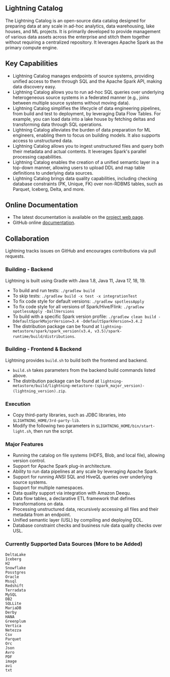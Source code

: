 <!--
Copyright 2023 ZETARIS Pty Ltd

Permission is hereby granted, free of charge, to any person obtaining a copy of this software and
associated documentation files (the "Software"), to deal in the Software without restriction,
including without limitation the rights to use, copy, modify, merge, publish, distribute, sublicense,
and/or sell copies of the Software, and to permit persons to whom the Software is furnished to do so,
subject to the following conditions:

The above copyright notice and this permission notice shall be included in all copies
or substantial portions of the Software.

THE SOFTWARE IS PROVIDED "AS IS", WITHOUT WARRANTY OF ANY KIND, EXPRESS OR IMPLIED,
INCLUDING BUT NOT LIMITED TO THE WARRANTIES OF MERCHANTABILITY, FITNESS FOR A PARTICULAR PURPOSE AND
NONINFRINGEMENT. IN NO EVENT SHALL THE AUTHORS OR COPYRIGHT HOLDERS BE LIABLE FOR ANY CLAIM,
DAMAGES OR OTHER LIABILITY, WHETHER IN AN ACTION OF CONTRACT, TORT OR OTHERWISE, ARISING FROM,
OUT OF OR IN CONNECTION WITH THE SOFTWARE OR THE USE OR OTHER DEALINGS IN THE SOFTWARE.
-->

## Lightning Catalog

The Lightning Catalog is an open-source data catalog designed for preparing data at any scale in ad-hoc analytics, data warehousing, lake houses, and ML projects.
It is primarily developed to provide management of various data assets across the enterprise and stitch them together without requiring a centralized repository.
It leverages Apache Spark as the primary compute engine.

## Key Capabilities

* Lightning Catalog manages endpoints of source systems, providing unified access to them through SQL and the Apache Spark API, making data discovery easy.
* Lightning Catalog allows you to run ad-hoc SQL queries over underlying heterogeneous source systems in a federated manner (e.g., joins between multiple source systems without moving data).
* Lightning Catalog simplifies the lifecycle of data engineering pipelines, from build and test to deployment, by leveraging Data Flow Tables. For example, you can load data into a lake house by fetching deltas and transforming data through SQL operations.
* Lightning Catalog alleviates the burden of data preparation for ML engineers, enabling them to focus on building models. It also supports access to unstructured data.
* Lightning Catalog allows you to ingest unstructured files and query both their metadata and actual contents. It leverages Spark's parallel processing capabilities.
* Lightning Catalog enables the creation of a unified semantic layer in a top-down manner, allowing users to upload DDL and map table definitions to underlying data sources.
* Lightning Catalog brings data quality capabilities, including checking database constraints (PK, Unique, FK) over non-RDBMS tables, such as Parquet, Iceberg, Delta, and more.

## Online Documentation

* The latest documentation is available on the [project web page](https://www.zetaris.com/lightning-opensource).
* GitHub online [documentation](https://github.com/zetaris/lightning-catalog/tree/master/doc/doc).

## Collaboration

Lightning tracks issues on GitHub and encourages contributions via pull requests.

### Building - Backend

Lightning is built using Gradle with Java 1.8, Java 11, Java 17, 18, 19.

* To build and run tests: `./gradlew build`
* To skip tests: `./gradlew build -x test -x integrationTest`
* To fix code style for default versions: `./gradlew spotlessApply`
* To fix code style for all versions of Spark/Hive/Flink: `./gradlew spotlessApply -DallVersions`
* To build with a specific Spark version profile: `./gradlew clean build -DdefaultSparkMajorVersion=3.4 -DdefaultSparkVersion=3.4.2`
* The distribution package can be found at `lightning-metastore/spark/spark_version(v3.4, v3.5)/spark-runtime/build/distributions`.

### Building - Frontend & Backend

Lightning provides `build.sh` to build both the frontend and backend.

* `build.sh` takes parameters from the backend build commands listed above.
* The distribution package can be found at `lightning-metastore/build/lightning-metastore-(spark_major_version)-(lightning_version).zip`.

### Execution

* Copy third-party libraries, such as JDBC libraries, into `$LIGHTNING_HOME/3rd-party-lib`.
* Modify the following two parameters in `$LIGHTNING_HOME/bin/start-light.sh`, then run the script.

### Major Features

* Running the catalog on file systems (HDFS, Blob, and local file), allowing version control.
* Support for Apache Spark plug-in architecture.
* Ability to run data pipelines at any scale by leveraging Apache Spark.
* Support for running ANSI SQL and HiveQL queries over underlying source systems.
* Support for multiple namespaces.
* Data quality support via integration with Amazon Deequ.
* Data flow tables, a declarative ETL framework that defines transformations on data.
* Processing unstructured data, recursively accessing all files and their metadata from an endpoint.
* Unified semantic layer (USL) by compiling and deploying DDL.
* Database constraint checks and business rule data quality checks over USL.

### Currently Supported Data Sources (More to be Added)
```
DeltaLake
Iceberg
H2
Snowflake
Posstgres
Oracle
Mssql
Redshift
Terradata
MySQL
DB2
SQLLite
MariaDB
Derby
HANA
Greenplum
Vertica
Netezza
Csv
Parquet
Orc
Json
Avro
PDF
image
avi
txt
```
